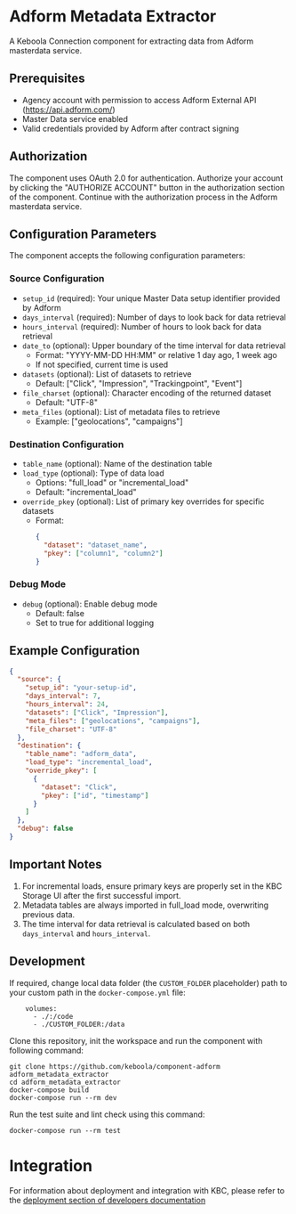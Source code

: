 # Adform Metadata Extractor

A Keboola Connection component for extracting data from Adform masterdata service.

## Prerequisites

- Agency account with permission to access Adform External API (https://api.adform.com/)
- Master Data service enabled
- Valid credentials provided by Adform after contract signing

## Authorization

The component uses OAuth 2.0 for authentication. Authorize your account by clicking the "AUTHORIZE ACCOUNT" button in the authorization section of the component. Continue with the authorization process in the Adform masterdata service.

## Configuration Parameters

The component accepts the following configuration parameters:

### Source Configuration

- `setup_id` (required): Your unique Master Data setup identifier provided by Adform
- `days_interval` (required): Number of days to look back for data retrieval
- `hours_interval` (required): Number of hours to look back for data retrieval
- `date_to` (optional): Upper boundary of the time interval for data retrieval
  - Format: "YYYY-MM-DD HH:MM" or relative 1 day ago, 1 week ago
  - If not specified, current time is used
- `datasets` (optional): List of datasets to retrieve
  - Default: ["Click", "Impression", "Trackingpoint", "Event"]
- `file_charset` (optional): Character encoding of the returned dataset
  - Default: "UTF-8"
- `meta_files` (optional): List of metadata files to retrieve
  - Example: ["geolocations", "campaigns"]

### Destination Configuration

- `table_name` (optional): Name of the destination table
- `load_type` (optional): Type of data load
  - Options: "full_load" or "incremental_load"
  - Default: "incremental_load"
- `override_pkey` (optional): List of primary key overrides for specific datasets
  - Format: 
    ```json
    {
      "dataset": "dataset_name",
      "pkey": ["column1", "column2"]
    }
    ```

### Debug Mode

- `debug` (optional): Enable debug mode
  - Default: false
  - Set to true for additional logging

## Example Configuration

```json
{
  "source": {
    "setup_id": "your-setup-id",
    "days_interval": 7,
    "hours_interval": 24,
    "datasets": ["Click", "Impression"],
    "meta_files": ["geolocations", "campaigns"],
    "file_charset": "UTF-8"
  },
  "destination": {
    "table_name": "adform_data",
    "load_type": "incremental_load",
    "override_pkey": [
      {
        "dataset": "Click",
        "pkey": ["id", "timestamp"]
      }
    ]
  },
  "debug": false
}
```

## Important Notes

1. For incremental loads, ensure primary keys are properly set in the KBC Storage UI after the first successful import.
2. Metadata tables are always imported in full_load mode, overwriting previous data.
3. The time interval for data retrieval is calculated based on both `days_interval` and `hours_interval`.


Development
-----------

If required, change local data folder (the `CUSTOM_FOLDER` placeholder) path to
your custom path in the `docker-compose.yml` file:

~~~~~~~~~~~~~~~~~~~~~~~~~~~~~~~~~~~~~~~~~~~~~~~~~~~~~~~~~~~~~~~~~~~~~~~~~~~~~~~~
    volumes:
      - ./:/code
      - ./CUSTOM_FOLDER:/data
~~~~~~~~~~~~~~~~~~~~~~~~~~~~~~~~~~~~~~~~~~~~~~~~~~~~~~~~~~~~~~~~~~~~~~~~~~~~~~~~

Clone this repository, init the workspace and run the component with following
command:

~~~~~~~~~~~~~~~~~~~~~~~~~~~~~~~~~~~~~~~~~~~~~~~~~~~~~~~~~~~~~~~~~~~~~~~~~~~~~~~~
git clone https://github.com/keboola/component-adform adform_metadata_extractor
cd adform_metadata_extractor
docker-compose build
docker-compose run --rm dev
~~~~~~~~~~~~~~~~~~~~~~~~~~~~~~~~~~~~~~~~~~~~~~~~~~~~~~~~~~~~~~~~~~~~~~~~~~~~~~~~

Run the test suite and lint check using this command:

~~~~~~~~~~~~~~~~~~~~~~~~~~~~~~~~~~~~~~~~~~~~~~~~~~~~~~~~~~~~~~~~~~~~~~~~~~~~~~~~
docker-compose run --rm test
~~~~~~~~~~~~~~~~~~~~~~~~~~~~~~~~~~~~~~~~~~~~~~~~~~~~~~~~~~~~~~~~~~~~~~~~~~~~~~~~

Integration
===========

For information about deployment and integration with KBC, please refer to the
[deployment section of developers
documentation](https://developers.keboola.com/extend/component/deployment/)
